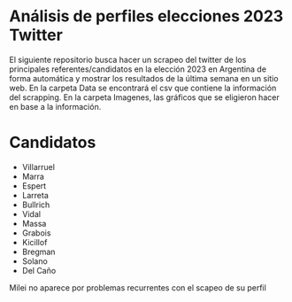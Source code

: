 # Análisis de perfiles elecciones 2023 Twitter
El siguiente repositorio busca hacer un scrapeo del twitter de los principales referentes/candidatos en la elección 2023 en Argentina de forma automática y mostrar los resultados de la última semana en un sitio web.
En la carpeta Data se encontrará el csv que contiene la información del scrapping.
En la carpeta Imagenes, las gráficos que se eligieron hacer en base a la información.


# Candidatos
- Villarruel
- Marra
- Espert
- Larreta
- Bullrich
- Vidal
- Massa
- Grabois
- Kicillof
- Bregman
- Solano
- Del Caño

Milei no aparece por problemas recurrentes con el scapeo de su perfil